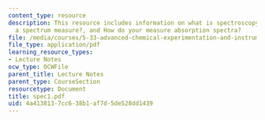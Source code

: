 ```yaml
---
content_type: resource
description: This resource includes information on what is spectroscopy, What does
  a spectrum measure?, and How do your measure absorption spectra?
file: /media/courses/5-33-advanced-chemical-experimentation-and-instrumentation-fall-2007/4a4138137cc638b1af7d5de528dd1439_spec1.pdf
file_type: application/pdf
learning_resource_types:
- Lecture Notes
ocw_type: OCWFile
parent_title: Lecture Notes
parent_type: CourseSection
resourcetype: Document
title: spec1.pdf
uid: 4a413813-7cc6-38b1-af7d-5de528dd1439
---
```


